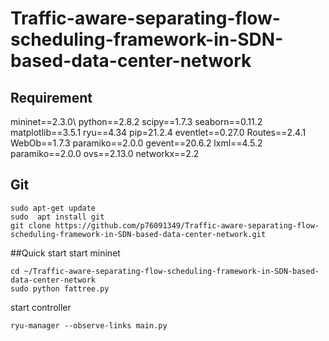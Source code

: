 # Traffic-aware-separating-flow-scheduling-framework-in-SDN-based-data-center-network
## Requirement
mininet==2.3.0\\
python==2.8.2
scipy==1.7.3
seaborn==0.11.2
matplotlib==3.5.1
ryu==4.34
pip=21.2.4
eventlet==0.27.0
Routes==2.4.1
WebOb==1.7.3
paramiko==2.0.0
gevent==20.6.2
lxml==4.5.2
paramiko==2.0.0
ovs==2.13.0
networkx==2.2

## Git
```
sudo apt-get update
sudo  apt install git
git clone https://github.com/p76091349/Traffic-aware-separating-flow-scheduling-framework-in-SDN-based-data-center-network.git
```

##Quick start
start mininet
```
cd ~/Traffic-aware-separating-flow-scheduling-framework-in-SDN-based-data-center-network
sudo python fattree.py
```

start controller
```
ryu-manager --observe-links main.py
```


